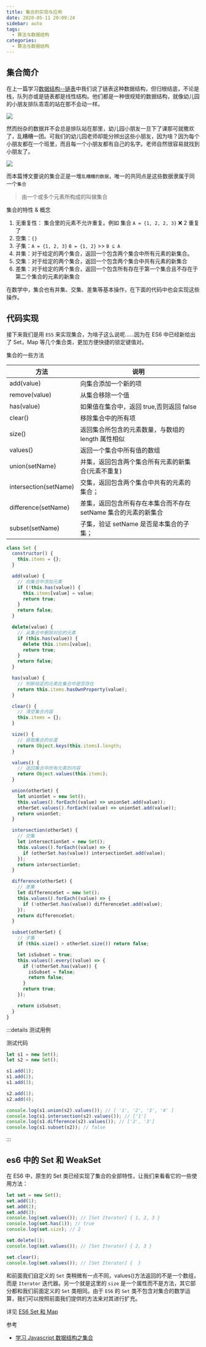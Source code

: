 ```yaml
---
title: 集合的实现与应用
date: 2020-05-11 20:09:24
sidebar: auto
tags:
  - 算法与数据结构
categories:
  - 算法与数据结构
---
```


## 集合简介

在上一篇学习[数据结构--链表](./linkedList)中我们说了链表这种数据结构，但归根结底，不论是栈，队列亦或是链表都是线性结构。他们都是一种很规矩的数据结构，就像幼儿园的小朋友排队乖乖的站在那不会动一样。

![](https://alvin-cdn.oss-cn-shenzhen.aliyuncs.com/images/set1.png)

然而纷杂的数据并不会总是排队站在那里，幼儿园小朋友一旦下了课那可就撒欢了，乱糟糟一团。可我们的幼儿园老师却能分辨出这些小朋友，因为啥？因为每个小朋友都在一个班里，而且每一个小朋友都有自己的名字。老师自然很容易就找到小朋友了。

![](https://alvin-cdn.oss-cn-shenzhen.aliyuncs.com/images/set2.png)

而本篇博文要说的集合正是一堆`乱糟糟的数据`，唯一的共同点是这些数据隶属于同一个`集合`

> 由一个或多个元素所构成的叫做集合

集合的特性 & 概念

1. 无重复性： 集合里的元素不允许重复。例如 集合 `A = {1, 2, 2, 3}` ❌ 2 重复了
2. 空集：`{}`
3. 子集：`A = {1, 2, 3}` `B = {1, 2}` >> `B ⊆ A`
4. 并集：对于给定的两个集合，返回一个包含两个集合中所有元素的新集合。
5. 交集：对于给定的两个集合，返回一个包含两个集合中共有元素的新集合
6. 差集：对于给定的两个集合，返回一个包含所有存在于第一个集合且不存在于第二个集合的元素的新集合

在数学中，集合也有并集、交集、差集等基本操作，在下面的代码中也会实现这些操作。

## 代码实现

接下来我们是用 `ES5` 来实现集合，为啥子这么说呢……因为在 ES6 中已经新给出了 Set，Map 等几个集合类，更加方便快捷的锁定键值对。

集合的一些方法

| 方法                  | 说明                                                            |
| --------------------- | --------------------------------------------------------------- |
| add(value)            | 向集合添加一个新的项                                            |
| remove(value)         | 从集合移除一个值                                                |
| has(value)            | 如果值在集合中，返回 true,否则返回 false                        |
| clear()               | 移除集合中的所有项                                              |
| size()                | 返回集合所包含的元素数量，与数组的 length 属性相似              |
| values()              | 返回一个集合中所有值的数组                                      |
| union(setName)        | 并集，返回包含两个集合所有元素的新集合(元素不重复)              |
| intersection(setName) | 交集，返回包含两个集合中共有的元素的集合；                      |
| difference(setName)   | 差集，返回包含所有存在本集合而不存在 setName 集合的元素的新集合 |
| subset(setName)       | 子集，验证 setName 是否是本集合的子集；                         |

```js
class Set {
  constructor() {
    this.items = {};
  }

  add(value) {
    // 向集合中添加元素
    if (!this.has(value)) {
      this.items[value] = value;
      return true;
    }
    return false;
  }

  delete(value) {
    // 从集合中删除对应的元素
    if (this.has(value)) {
      delete this.items[value];
      return true;
    }
    return false;
  }

  has(value) {
    // 判断给定的元素在集合中是否存在
    return this.items.hasOwnProperty(value);
  }

  clear() {
    // 清空集合内容
    this.items = {};
  }

  size() {
    // 获取集合的长度
    return Object.keys(this.items).length;
  }

  values() {
    // 返回集合中所有元素的内容
    return Object.values(this.items);
  }

  union(otherSet) {
    let unionSet = new Set();
    this.values().forEach((value) => unionSet.add(value));
    otherSet.values().forEach((value) => unionSet.add(value));
    return unionSet;
  }

  intersection(otherSet) {
    // 交集
    let intersectionSet = new Set();
    this.values().forEach((value) => {
      if (otherSet.has(value)) intersectionSet.add(value);
    });
    return intersectionSet;
  }

  difference(otherSet) {
    // 差集
    let differenceSet = new Set();
    this.values().forEach((value) => {
      if (!otherSet.has(value)) differenceSet.add(value);
    });
    return differenceSet;
  }

  subset(otherSet) {
    // 子集
    if (this.size() > otherSet.size()) return false;

    let isSubset = true;
    this.values().every((value) => {
      if (!otherSet.has(value)) {
        isSubset = false;
        return false;
      }
      return true;
    });

    return isSubset;
  }
}
```

:::details 测试用例

测试代码

```js
let s1 = new Set();
let s2 = new Set();

s1.add(1);
s1.add(2);
s1.add(3);

s2.add(1);
s2.add(4);

console.log(s1.union(s2).values()); // [ '1', '2', '3', '4' ]
console.log(s1.intersection(s2).values()); // ['1']
console.log(s1.difference(s2).values()); // ['2', '3']
console.log(s1.subset(s2)); // false
```

:::

## es6 中的 Set 和 WeakSet

在 ES6 中，原生的 Set 类已经实现了集合的全部特性，让我们来看看它的一些使用方法：

```js
let set = new Set();
set.add(1);
set.add(2);
set.add(3);
console.log(set.values()); // [Set Iterator] { 1, 2, 3 }
console.log(set.has(1)); // true
console.log(set.size); // 2

set.delete(1);
console.log(set.values()); // [Set Iterator] { 2, 3 }

set.clear();
console.log(set.values()); // [Set Iterator] {  }
```

和前面我们自定义的 `Set` 类稍微有一点不同，values()方法返回的不是一个数组，而是 `Iterator` 迭代器。另一个就是这里的 `size` 是一个属性而不是方法，其它部分都和我们前面定义的 `Set` 类相同。由于 `ES6` 的 `Set` 类不包含对集合的数学运算，我们可以按照前面我们提供的方法来对其进行扩充。

详见 [ES6 Set 和 Map](../../javascript/set-map)

参考

- [学习 Javascript 数据结构之集合](https://blog.damonare.cn/2017/01/16/%E5%AD%A6%E4%B9%A0Javascript%E6%95%B0%E6%8D%AE%E7%BB%93%E6%9E%84%E4%B9%8B%E9%9B%86%E5%90%88/)
